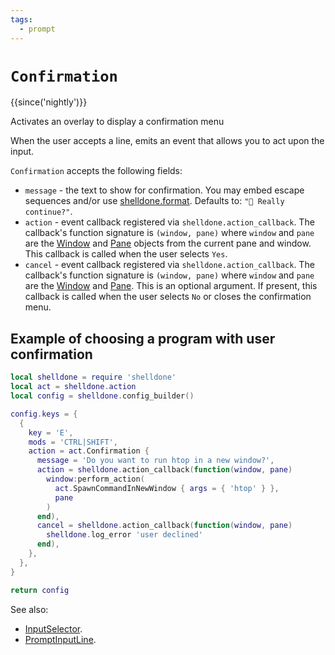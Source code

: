 ```yaml
---
tags:
  - prompt
---
```


# `Confirmation`

{{since('nightly')}}

Activates an overlay to display a confirmation menu

When the user accepts a line, emits an event that allows you to act
upon the input.

`Confirmation` accepts the following fields:

* `message` - the text to show for confirmation. You may embed
  escape sequences and/or use [shelldone.format](../shelldone/format.md).
  Defaults to: `"🛑 Really continue?"`.
* `action` - event callback registered via `shelldone.action_callback`.  The
  callback's function signature is `(window, pane)` where `window` and
  `pane` are the [Window](../window/index.md) and [Pane](../pane/index.md)
  objects from the current pane and window. This callback is called when the
  user selects `Yes`.
* `cancel` - event callback registered via `shelldone.action_callback`.  The
  callback's function signature is `(window, pane)` where `window` and
  `pane` are the [Window](../window/index.md) and [Pane](../pane/index.md).
  This is an optional argument. If present, this callback is called when the
  user selects `No` or closes the confirmation menu.

## Example of choosing a program with user confirmation

```lua
local shelldone = require 'shelldone'
local act = shelldone.action
local config = shelldone.config_builder()

config.keys = {
  {
    key = 'E',
    mods = 'CTRL|SHIFT',
    action = act.Confirmation {
      message = 'Do you want to run htop in a new window?',
      action = shelldone.action_callback(function(window, pane)
        window:perform_action(
          act.SpawnCommandInNewWindow { args = { 'htop' } },
          pane
        )
      end),
      cancel = shelldone.action_callback(function(window, pane)
        shelldone.log_error 'user declined'
      end),
    },
  },
}

return config
```




See also:
   * [InputSelector](InputSelector.md).
   * [PromptInputLine](PromptInputLine.md).
